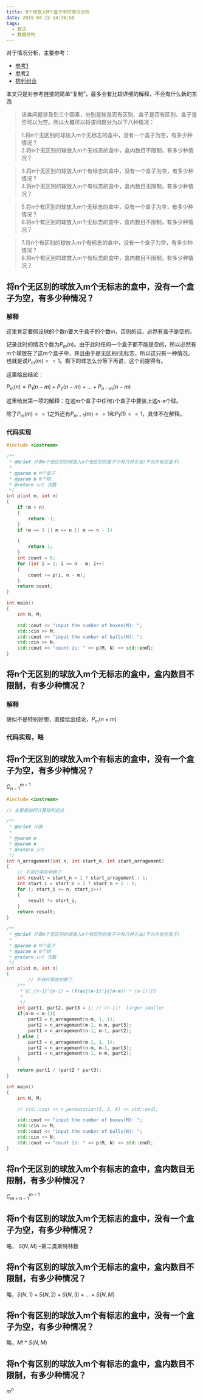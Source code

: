 ```yaml
---
title: N个球放入M个盒子中的情况分析
date: 2019-04-15 14:36:58
tags: 
  - 算法
  - 数据结构
---
```


对于情况分析，主要参考：

- [参考1](https://blog.csdn.net/u011244839/article/details/53443505)
- [参考2](https://blog.csdn.net/Jaster_wisdom/article/details/78506831)
- [排列组合](https://blog.csdn.net/l_0000/article/details/82560166)

<!--more-->

本文只是对参考链接的简单“复制”，最多会有比较详细的解释，不会有什么新的东西


>  该类问题涉及到三个因素，分别是球是否有区别、盒子是否有区别、盒子是否可以为空。所以大概可以将该问题分为以下八种情况：

>1.将n个无区别的球放入m个无标志的盒中，没有一个盒子为空，有多少种情况？  
>2.将n个无区别的球放入m个无标志的盒中，盒内数目不限制，有多少种情况？  

>3.将n个无区别的球放入m个有标志的盒中，没有一个盒子为空，有多少种情况？  
>4.将n个无区别的球放入m个有标志的盒中，盒内数目无限制，有多少种情况？  

>5.将n个有区别的球放入m个无标志的盒中，没有一个盒子为空，有多少种情况？  
>6.将n个有区别的球放入m个无标志的盒中，盒内数目不限制，有多少种情况？  

>7.将n个有区别的球放入m个有标志的盒中，没有一个盒子为空，有多少种情况？  
>8.将n个有区别的球放入m个有标志的盒中，盒内数目不限制，有多少种情况？  

## 将n个无区别的球放入m个无标志的盒中，没有一个盒子为空，有多少种情况？

### 解释

这里肯定要假设球的个数n要大于盒子的个数m，否则的话，必然有盒子是空的。

记录此时的情况个数为$P_{m}(n)$。由于此时任何一个盒子都不能是空的，所以必然有m个球放在了这m个盒子中，并且由于是无区别/无标志，所以这只有一种情况，也就是说$P_m(m)==1$。剩下的球怎么分等下再说，这个前提得有。

这里给出结论：

$P_m(n) = P_1(n-m) + P_2(n-m) + ... + P_{n-m}(n-m)$

这里给出第一项的解释：在这m个盒子中任何`1`个盒子中要装上这`n-m`个球。

除了$P_m(m)==1$之外还有$P_{m-1}(m)==1$和$P_1(1)==1$，具体不在解释。

### 代码实现

```cpp
#include <iostream>

/**
 * @brief 计算n个无区别的球放入m个无区别的盒子中有几种方法(不允许有空盒子)
 * 
 * @param m M个盒子
 * @param n N个球
 * @return int 次数
 */
int p(int m, int n)
{
    if (m > n)
    {
        return -1;
    }
    if (m == 1 || m == n || m == n - 1)

    {
        return 1;
    }
    int count = 0;
    for (int i = 1; i <= n - m; i++)
    {
        count += p(i, n - m);
    }
    return count;
}

int main()
{
    int N, M;

    std::cout << "input the number of boxes(M): ";
    std::cin >> M;
    std::cout << "input the number of balls(N): ";
    std::cin >> N;
    std::cout << "count is: " << p(M, N) << std::endl;
}
```


## 将n个无区别的球放入m个无标志的盒中，盒内数目不限制，有多少种情况？  

### 解释

貌似不是特别好想，直接给出结论，$P_{m}(n+m)$

### 代码实现，略

## 将n个无区别的球放入m个有标志的盒中，没有一个盒子为空，有多少种情况？  

$C_{n-1}^{m-1}$

```cpp
#include <iostream>

// 主要是如何计算排列组合

/**
 * @brief 计算
 * 
 * @param m 
 * @param n 
 * @return int 
 */
int n_arragement(int n, int start_n, int start_arragement)
{
    // 不进行某些判断了
    int result = start_n > 1 ? start_arragement : 1;
    int start_i = start_n > 1 ? start_n + 1 : 1;
    for (; start_i <= n; start_i++)
    {
        result *= start_i;
    }
    return result;
}

/**
 * @brief 计算n个无区别的球放入m个有区别的盒子中有几种方法(不允许有空盒子)
 * 
 * @param m M个盒子
 * @param n N个球
 * @return int 次数
 */
int p(int m, int n)
{
        // 不进行某些判断了
    /**
     * $C_{n-1}^{m-1} = \frac{(n-1)!}{(n-m)! * (m-1)!}$
     * 
     */
    int part1, part2, part3 = 1; // (n-1)!  larger smaller
    if(n-m < m-1){
        part3 = n_arragement(n-m, 1, 1);
        part2 = n_arragement(m-1, n-m, part3);
        part1 = n_arragement(n-1, m-1, part2);
    } else {
        part3 = n_arragement(m-1, 1, 1);
        part2 = n_arragement(n-m, m-1, part3);
        part1 = n_arragement(n-1, n-m, part2);
    }

    return part1 / (part2 * part3);
}

int main()
{
    int N, M;

    // std::cout << n_permutation(5, 3, 6) << std::endl;

    std::cout << "input the number of boxes(M): ";
    std::cin >> M;
    std::cout << "input the number of balls(N): ";
    std::cin >> N;
    std::cout << "count is: " << p(M, N) << std::endl;
}
```

## 将n个无区别的球放入m个有标志的盒中，盒内数目无限制，有多少种情况？  

$C_{m+n-1}^{m-1}$


## 将n个有区别的球放入m个无标志的盒中，没有一个盒子为空，有多少种情况？

略， $S(N, M)$ –第二类斯特林数

## 将n个有区别的球放入m个无标志的盒中，盒内数目不限制，有多少种情况？  

略，$S(N, 1) + S(N, 2) + S(N, 3) + … + S(N, M)$

## 将n个有区别的球放入m个有标志的盒中，没有一个盒子为空，有多少种情况？

略，$M! * S(N, M)$

## 将n个有区别的球放入m个有标志的盒中，盒内数目不限制，有多少种情况？ 

$m^n$